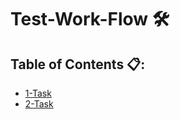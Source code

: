 # Test-Work-Flow 🛠

## Table of Contents 📋: 

- [1-Task](https://github.com/muhammad-nabih/Test-Work-Flow/tree/1-task/1-Task)
- [2-Task](https://github.com/muhammad-nabih/Test-Work-Flow/tree/2-task/2-Task)
